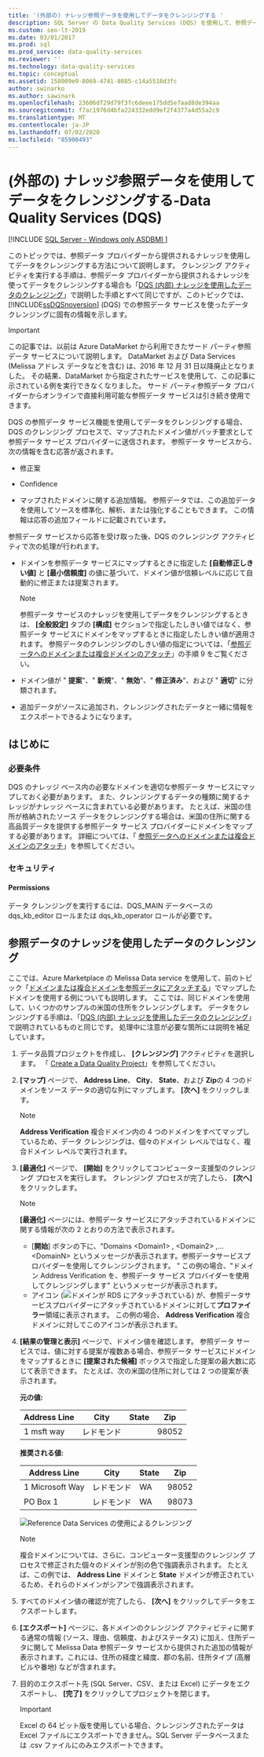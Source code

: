 ```yaml
---
title: '(外部の) ナレッジ参照データを使用してデータをクレンジングする '
description: SQL Server の Data Quality Services (DQS) を使用して、参照データプロバイダーからのナレッジを使用してデータをクレンジングする方法について説明します。
ms.custom: seo-lt-2019
ms.date: 03/01/2017
ms.prod: sql
ms.prod_service: data-quality-services
ms.reviewer: ''
ms.technology: data-quality-services
ms.topic: conceptual
ms.assetid: 158009e9-8069-4741-8085-c14a5518d3fc
author: swinarko
ms.author: sawinark
ms.openlocfilehash: 23606df29d79f3fc6deee175dd5e7aad8de394aa
ms.sourcegitcommit: f7ac1976d4bfa224332edd9ef2f4377a4d55a2c9
ms.translationtype: MT
ms.contentlocale: ja-JP
ms.lasthandoff: 07/02/2020
ms.locfileid: "85900493"
---
```

# <a name="cleanse-data-using-external-knowledge-reference-data---data-quality-services-dqs"></a>(外部の) ナレッジ参照データを使用してデータをクレンジングする-Data Quality Services (DQS)

[!INCLUDE [SQL Server - Windows only ASDBMI  ](../includes/applies-to-version/sqlserver.md)]

  このトピックでは、参照データ プロバイダーから提供されるナレッジを使用してデータをクレンジングする方法について説明します。 クレンジング アクティビティを実行する手順は、参照データ プロバイダーから提供されるナレッジを使ってデータをクレンジングする場合も「[DQS &#40;内部&#41; ナレッジを使用したデータのクレンジング](../data-quality-services/cleanse-data-using-dqs-internal-knowledge.md)」で説明した手順とすべて同じですが、このトピックでは、[!INCLUDE[ssDQSnoversion](../includes/ssdqsnoversion-md.md)] (DQS) での参照データ サービスを使ったデータ クレンジングに固有の情報を示します。  

> [!IMPORTANT]
> この記事では、以前は Azure DataMarket から利用できたサード パーティ参照データ サービスについて説明します。 DataMarket および Data Services (Melissa アドレス データなどを含む) は、2016 年 12 月 31 日以降廃止となりました。 その結果、DataMarket から指定されたサービスを使用して、この記事に示されている例を実行できなくなりました。 サード パーティ参照データ プロバイダーからオンラインで直接利用可能な参照データ サービスは引き続き使用できます。
 
 DQS の参照データ サービス機能を使用してデータをクレンジングする場合、DQS のクレンジング プロセスで、マップされたドメイン値がバッチ要求として参照データ サービス プロバイダーに送信されます。 参照データ サービスから、次の情報を含む応答が返されます。  
  
-   修正案  
  
-   Confidence  
  
-   マップされたドメインに関する追加情報。 参照データでは、この追加データを使用してソースを標準化、解析、または強化することもできます。 この情報は応答の追加フィールドに記載されています。  
  
 参照データ サービスから応答を受け取った後、DQS のクレンジング アクティビティで次の処理が行われます。  
  
-   ドメインを参照データ サービスにマップするときに指定した **[自動修正しきい値]** と **[最小信頼度]** の値に基づいて、ドメイン値が信頼レベルに応じて自動的に修正または提案されます。  
  
    > [!NOTE]  
    >  参照データ サービスのナレッジを使用してデータをクレンジングするときは、 **[全般設定]** タブの **[構成]** セクションで指定したしきい値ではなく、参照データ サービスにドメインをマップするときに指定したしきい値が適用されます。 参照データのクレンジングのしきい値の指定については、「[参照データへのドメインまたは複合ドメインのアタッチ](../data-quality-services/attach-domain-or-composite-domain-to-reference-data.md)」の手順 9 をご覧ください。  
  
-   ドメイン値が " **提案**"、" **新規**"、" **無効**"、" **修正済み**"、および " **適切**" に分類されます。  
  
-   追加データがソースに追加され、クレンジングされたデータと一緒に情報をエクスポートできるようになります。  
  
## <a name="before-you-begin"></a>はじめに  
  
###  <a name="prerequisites"></a><a name="Prerequisites"></a> 必要条件  
 DQS のナレッジ ベース内の必要なドメインを適切な参照データ サービスにマップしておく必要があります。 また、クレンジングするデータの種類に関するナレッジがナレッジ ベースに含まれている必要があります。 たとえば、米国の住所が格納されたソース データをクレンジングする場合は、米国の住所に関する高品質データを提供する参照データ サービス プロバイダーにドメインをマップする必要があります。 詳細については、「 [参照データへのドメインまたは複合ドメインのアタッチ](../data-quality-services/attach-domain-or-composite-domain-to-reference-data.md)」を参照してください。  
  
###  <a name="security"></a><a name="Security"></a> セキュリティ  
  
####  <a name="permissions"></a><a name="Permissions"></a> Permissions  
 データ クレンジングを実行するには、DQS_MAIN データベースの dqs_kb_editor ロールまたは dqs_kb_operator ロールが必要です。  
  
##  <a name="cleanse-your-data-using-reference-data-knowledge"></a><a name="Cleanse"></a> 参照データのナレッジを使用したデータのクレンジング  
 ここでは、Azure Marketplace の Melissa Data service を使用して、前のトピック「[ドメインまたは複合ドメインを参照データにアタッチする](../data-quality-services/attach-domain-or-composite-domain-to-reference-data.md)」でマップしたドメインを使用する例についても説明します。 ここでは、同じドメインを使用して、いくつかのサンプルの米国の住所をクレンジングします。 データをクレンジングする手順は、「[DQS &#40;内部&#41; ナレッジを使用したデータのクレンジング](../data-quality-services/cleanse-data-using-dqs-internal-knowledge.md)」で説明されているものと同じです。 処理中に注意が必要な箇所には説明を補足しています。  
  
1.  データ品質プロジェクトを作成し、 **[クレンジング]** アクティビティを選択します。 「 [Create a Data Quality Project](../data-quality-services/create-a-data-quality-project.md)」を参照してください。  
  
2.  **[マップ]** ページで、 **Address Line**、 **City**、 **State**、および **Zip**の 4 つのドメインをソース データの適切な列にマップします。 **[次へ]** をクリックします。  
  
    > [!NOTE]  
    >  **Address Verification** 複合ドメイン内の 4 つのドメインをすべてマップしているため、データ クレンジングは、個々のドメイン レベルではなく、複合ドメイン レベルで実行されます。  
  
3.  **[最適化]** ページで、 **[開始]** をクリックしてコンピューター支援型のクレンジング プロセスを実行します。 クレンジング プロセスが完了したら、 **[次へ]** をクリックします。  
  
    > [!NOTE]  
    >  **[最適化]** ページには、参照データ サービスにアタッチされているドメインに関する情報が次の 2 とおりの方法で表示されます。  
    >   
    >  -   [**開始**] ボタンの下に、"Domains \<Domain1> , \<Domain2> ,... \<DomainN> というメッセージが表示されます。参照データサービスプロバイダーを使用してクレンジングされます。 " この例の場合、"ドメイン Address Verification を、参照データ サービス プロバイダーを使用してクレンジングします" というメッセージが表示されます。  
    > -   アイコン (![ドメインが RDS にアタッチ](../data-quality-services/media/dqs-rdsindicator.JPG "RDS にドメインがアタッチされている")されている) が、参照データサービスプロバイダーにアタッチされているドメインに対して**プロファイラー**領域に表示されます。 この例の場合、 **Address Verification** 複合ドメインに対してこのアイコンが表示されます。  
  
4.  **[結果の管理と表示]** ページで、ドメイン値を確認します。 参照データ サービスでは、値に対する提案が複数ある場合、参照データ サービスにドメインをマップするときに **[提案された候補]** ボックスで指定した提案の最大数に応じて表示できます。 たとえば、次の米国の住所に対しては 2 つの提案が表示されます。  
  
     **元の値:**  
  
    |Address Line|City|State|Zip|  
    |------------------|----------|-----------|---------|  
    |1 msft way|レドモンド||98052|  
  
     **推奨される値:**  
  
    |Address Line|City|State|Zip|  
    |------------------|----------|-----------|---------|  
    |1 Microsoft Way|レドモンド|WA|98052|  
    |PO Box 1|レドモンド|WA|98073|  
  
     ![Reference Data Services の使用によるクレンジング](../data-quality-services/media/dqs-rdscleansing.JPG "Reference Data Services の使用によるクレンジング")  
  
    > [!NOTE]  
    >  複合ドメインについては、さらに、コンピューター支援型のクレンジング プロセスで修正された個々のドメインが別の色で強調表示されます。 たとえば、この例では、 **Address Line** ドメインと **State** ドメインが修正されているため、それらのドメインがシアンで強調表示されます。  
  
5.  すべてのドメイン値の確認が完了したら、 **[次へ]** をクリックしてデータをエクスポートします。  
  
6.  **[エクスポート]** ページに、各ドメインのクレンジング アクティビティに関する通常の情報 (ソース、理由、信頼度、およびステータス) に加え、住所データに関して Melissa Data 参照データ サービスから提供された追加の情報が表示されます。これには、住所の経度と緯度、郡の名前、住所タイプ (高層ビルや番地) などが含まれます。  
  
7.  目的のエクスポート先 (SQL Server、CSV、または Excel) にデータをエクスポートし、 **[完了]** をクリックしてプロジェクトを閉じます。  
  
    > [!IMPORTANT]  
    >  Excel の 64 ビット版を使用している場合、クレンジングされたデータは Excel ファイルにエクスポートできません。SQL Server データベースまたは .csv ファイルにのみエクスポートできます。  
  
  

